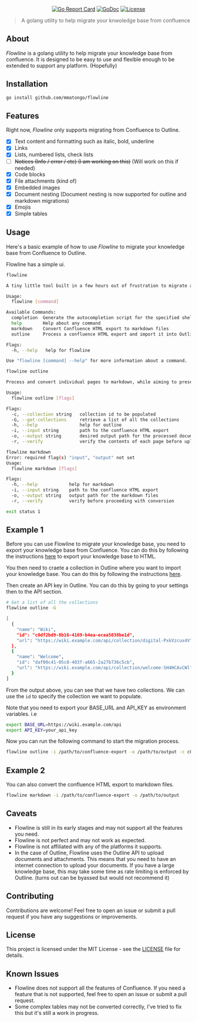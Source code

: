 <div align="center">

[![Go Report Card](https://goreportcard.com/badge/github.com/mmatongo/flowline)](https://goreportcard.com/report/github.com/mmatongo/flowline)
[![GoDoc](https://godoc.org/github.com/mmatongo/flowline?status.svg)](https://pkg.go.dev/github.com/mmatongo/flowline)
[![License](https://img.shields.io/badge/License-MIT-blue.svg)](./LICENSE)
</div>

> <p align="center">A golang utility to help migrate your knwoledge base from confluence</p>

## About <a id="about"></a>

*Flowline* is a golang utility to help migrate your knowledge base from confluence. It is designed to be easy to use and flexible enough to be extended to support any platform. (Hopefully)

## Installation <a id="installation"></a>

```bash
go install github.com/mmatongo/flowline
```

## Features <a id="features"></a>

Right now, *Flowline* only supports migrating from Confluence to Outline.

- [x] Text content and formatting such as italic, bold, underline
- [x] Links
- [x] Lists, numbered lists, check lists
- [ ] ~~Notices (Info / error / etc) (I am working on this)~~ (Will work on this if needed)
- [x] Code blocks
- [x] File attachments (kind of)
- [x] Embedded images
- [x] Document nesting (Document nesting is now supported for outline and markdown migrations)
- [x] Emojis
- [x] Simple tables

## Usage <a id="usage"></a>

Here's a basic example of how to use *Flowline* to migrate your knowledge base from Confluence to Outline.

Flowline has a simple ui.

```bash
flowline

A tiny little tool built in a few hours out of frustration to migrate a confluence knowledge base

Usage:
  flowline [command]

Available Commands:
  completion  Generate the autocompletion script for the specified shell
  help        Help about any command
  markdown    Convert Confluence HTML export to markdown files
  outline     Process a confluence HTML export and import it into Outline

Flags:
  -h, --help   help for flowline

Use "flowline [command] --help" for more information about a command.
```

```bash
flowline outline

Process and convert individual pages to markdown, while aiming to preserve document structure

Usage:
  flowline outline [flags]

Flags:
  -c, --collection string   collection id to be populated
  -G, --get-collections     retrieve a list of all the collections
  -h, --help                help for outline
  -i, --input string        path to the confluence HTML export
  -o, --output string       desired output path for the processed documents
  -r, --verify              verify the contents of each page before upload
```

```bash
flowline markdown
Error: required flag(s) "input", "output" not set
Usage:
  flowline markdown [flags]

Flags:
  -h, --help            help for markdown
  -i, --input string    path to the confluence HTML export
  -o, --output string   output path for the markdown files
  -r, --verify          verify before proceeding with conversion

exit status 1
```

## Example 1 <a id="example-1"></a>

Before you can use Flowline to migrate your knowledge base, you need to export your knowledge base from Confluence. You can do this by following the instructions [here](https://confluence.atlassian.com/doc/export-content-to-word-pdf-html-and-xml-139475.html) to export your knowledge base to HTML.

You then need to craete a collection in Outline where you want to import your knowledge base. You can do this by following the instructions [here](https://docs.getoutline.com/s/guide/doc/collections-l9o3LD22sV).

Then create an API key in Outline. You can do this by going to your settings then to the API section.
```bash
# Get a list of all the collections
flowline outline -G

[
  {
    "name": "Wiki",
    "id": "c0df2bd9-8b16-4169-b4ea-ecea5038be1d",
    "url": "https://wiki.example.com/api/collection/digital-PxkVzcux4V"
  },
  {
    "name": "Welcome",
    "id": "daf00c41-05c8-403f-a665-2a27b736c5cb",
    "url": "https://wiki.example.com/api/collection/welcome-SH4HCAvCWl"
  }
]
```
From the output above, you can see that we have two collections. We can use the `id` to specify the collection we want to populate.

Note that you need to export your BASE_URL and API_KEY as environment variables.
i.e
```bash
export BASE_URL=https://wiki.example.com/api
export API_KEY=your_api_key
```

Now you can run the following command to start the migration process.

```bash
flowline outline -i /path/to/confluence-export -o /path/to/output -c c0df2bd9-8b16-4169-b4ea-ecea5038be1d
```

## Example 2 <a id="example-2"></a>

You can also convert the confluence HTML export to markdown files.

```bash
flowline markdown -i /path/to/confluence-export -o /path/to/output
```

## Caveats <a id="caveats"></a>

- Flowline is still in its early stages and may not support all the features you need.
- Flowline is not perfect and may not work as expected.
- Flowline is not affiliated with any of the platforms it supports.
- In the case of Outline, Flowline uses the Outline API to upload documents and attachments. This means that you need to have an internet connection to upload your documents. If you have a large knowledge base, this may take some time as rate limiting is enforced by Outline. (turns out can be byassed but would not recommend it)

## Contributing <a id="contributing"></a>

Contributions are welcome! Feel free to open an issue or submit a pull request if you have any suggestions or improvements.

## License <a id="license"></a>

This project is licensed under the MIT License - see the [LICENSE](./LICENSE) file for details.

## Known Issues <a id="known-issues"></a>

- Flowline does not support all the features of Confluence. If you need a feature that is not supported, feel free to open an issue or submit a pull request.
- Some complex tables may not be converted correctly, I've tried to fix this but it's still a work in progress.
